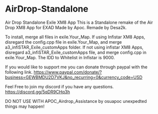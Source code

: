 # AirDrop-Standalone
Air Drop Standalone Exile XM8 App
This is a Standalone remake of the Air Drop XM8 App for EXAD Made by Apoc.
Remade by Desa2k.

To install, merge all files in exile.Your_Map. 
If using Infistar XM8 Apps, disregard the config.cpp file in exile.Your_Map, and merge a3_infiSTAR_Exile_customApps folder.
If not using infistar XM8 Apps, disregard a3_infiSTAR_Exile_customApps file, and merge config.cpp in exile.Your_Map.
The IDD to Whitelist in Infistar is 9000.

If you would like to support me you can donate through paypal with the following link.
https://www.paypal.com/donate/?business=GEWBMDU2D7VKJ&no_recurring=0&currency_code=USD

Feel Free to join my discord if you have any questions.
https://discord.gg/5qDR9CHq3h

DO NOT USE WITH APOC_Airdrop_Assistance by osuapoc unexpedted things may happen!
